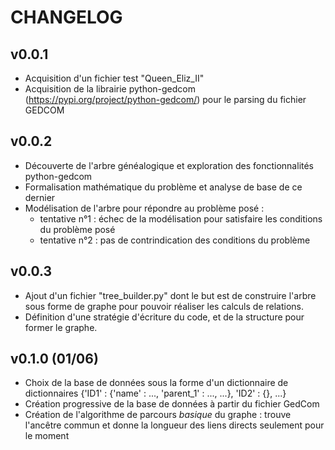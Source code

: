 # CHANGELOG

## v0.0.1

- Acquisition d'un fichier test "Queen_Eliz_II"
- Acquisition de la librairie python-gedcom (https://pypi.org/project/python-gedcom/) pour le parsing du fichier GEDCOM

## v0.0.2

- Découverte de l'arbre généalogique et exploration des fonctionnalités python-gedcom
- Formalisation mathématique du problème et analyse de base de ce dernier
- Modélisation de l'arbre pour répondre au problème posé :
  - tentative n°1 : échec de la modélisation pour satisfaire les conditions du problème posé
  - tentative n°2 : pas de contrindication des conditions du problème

## v0.0.3

- Ajout d'un fichier "tree_builder.py" dont le but est de construire l'arbre sous forme de graphe pour pouvoir 
réaliser les calculs de relations.
- Définition d'une stratégie d'écriture du code, et de la structure pour former le graphe.

## v0.1.0 (01/06)

- Choix de la base de données sous la forme d'un dictionnaire de dictionnaires {'ID1' : {'name' : ..., 'parent_1' : ..., ...}, 'ID2' : {}, ...}
- Création progressive de la base de données à partir du fichier GedCom
- Création de l'algorithme de parcours *basique* du graphe : trouve l'ancêtre commun et donne la longueur des liens directs seulement pour le moment 